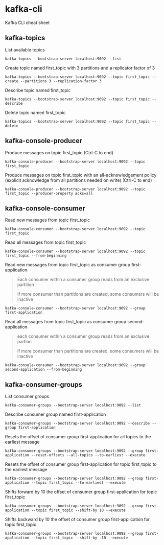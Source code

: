 # kafka-cli
Kafka CLI cheat sheet

## kafka-topics

List available topics
```console
kafka-topics --bootstrap-server localhost:9092 --list
```

Create topic named first_topic with 3 partitions and a replicator factor of 3
```console
kafka-topics --bootstrap-server localhost:9092 --topic first_topic --create --partitions 3 --replication-factor 3
```

Describe topic named first_topic
```console
kafka-topics --bootstrap-server localhost:9092 --topic first_topic --describe
```

Delete topic named first_topic
```console
kafka-topics --bootstrap-server localhost:9092 --topic first_topic --delete
```

## kafka-console-producer

Produce messages on topic first_topic (Ctrl-C to end)
```console
kafka-console-producer --bootstrap-server localhost:9092 --topic first_topic
```

Produce messages on topic first_topic with an all-acknowledgement policy (explicit acknowledge from all partitions needed on write) (Ctrl-C to end)
```console
kafka-console-producer --bootstrap-server localhost:9092 --topic first_topic --producer-property acks=all
```

## kafka-console-consumer

Read new messages from topic first_topic
```console
kafka-console-consumer --bootstrap-server localhost:9092 --topic first_topic
```

Read all messages from topic first_topic
```console
kafka-console-consumer --bootstrap-server localhost:9092 --topic first_topic --from-beginning
```

Read new messages from topic first_topic as consumer group first-application
> Each consumer within a consumer group reads from an exclusive partition
> 
> If more consumer than partitions are created, some consumers will be inactive
```console
kafka-console-consumer --bootstrap-server localhost:9092 --group first-application
```

Read all messages from topic first_topic as consumer group second-application
> each consumer within a consumer group reads from an exclusive partion
> 
> if more consumer than partitions are created, some consumers will be inactive
```console
kafka-console-consumer --bootstrap-server localhost:9092 --group second-application --from-beginning
```

## kafka-consumer-groups

List consumer groups
```console
kafka-consumer-groups --bootstrap-server localhost:9092 --list
```

Describe consumer group named first-application
```console
kafka-consumer-groups --bootstrap-server localhost:9092 --describe --group first-application
```

Resets the offset of consumer group first-application for all topics to the earliest message
```console
kafka-consumer-groups --bootstrap-server localhost:9092 --group first-application --reset-offsets --all-topics --to-earliest --execute
```

Resets the offset of consumer group first-application for topic first_topic to the earliest message
```console
kafka-consumer-groups --bootstrap-server localhost:9092 --group first-application --topic first_topic --to-earliest --execute
```

Shifts forward by 10 the offset of consumer group first-application for topic first_topic
```console
kafka-consumer-groups --bootstrap-server localhost:9092 --group first-application --topic first_topic --shift-by 10 --execute
```

Shifts backward by 10 the offset of consumer group first-application for topic first_topic
```console
kafka-consumer-groups --bootstrap-server localhost:9092 --group first-application --topic first_topic --shift-by -10 --execute
```
